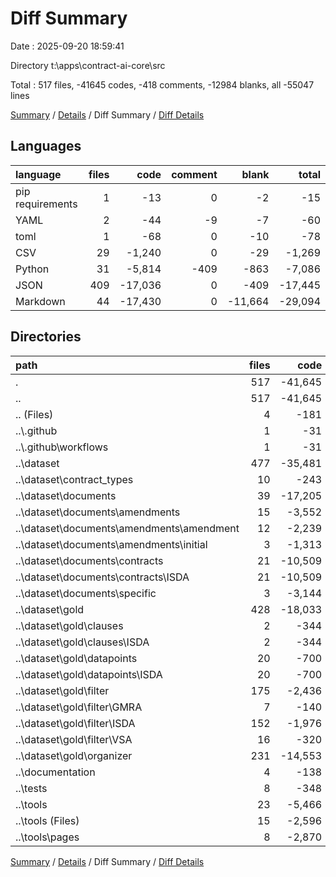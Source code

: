 # Diff Summary

Date : 2025-09-20 18:59:41

Directory t:\\apps\\contract-ai-core\\src

Total : 517 files,  -41645 codes, -418 comments, -12984 blanks, all -55047 lines

[Summary](results.md) / [Details](details.md) / Diff Summary / [Diff Details](diff-details.md)

## Languages
| language | files | code | comment | blank | total |
| :--- | ---: | ---: | ---: | ---: | ---: |
| pip requirements | 1 | -13 | 0 | -2 | -15 |
| YAML | 2 | -44 | -9 | -7 | -60 |
| toml | 1 | -68 | 0 | -10 | -78 |
| CSV | 29 | -1,240 | 0 | -29 | -1,269 |
| Python | 31 | -5,814 | -409 | -863 | -7,086 |
| JSON | 409 | -17,036 | 0 | -409 | -17,445 |
| Markdown | 44 | -17,430 | 0 | -11,664 | -29,094 |

## Directories
| path | files | code | comment | blank | total |
| :--- | ---: | ---: | ---: | ---: | ---: |
| . | 517 | -41,645 | -418 | -12,984 | -55,047 |
| .. | 517 | -41,645 | -418 | -12,984 | -55,047 |
| .. (Files) | 4 | -181 | -9 | -53 | -243 |
| ..\\.github | 1 | -31 | 0 | -3 | -34 |
| ..\\.github\\workflows | 1 | -31 | 0 | -3 | -34 |
| ..\\dataset | 477 | -35,481 | 0 | -12,002 | -47,483 |
| ..\\dataset\\contract_types | 10 | -243 | 0 | -10 | -253 |
| ..\\dataset\\documents | 39 | -17,205 | 0 | -11,564 | -28,769 |
| ..\\dataset\\documents\\amendments | 15 | -3,552 | 0 | -2,719 | -6,271 |
| ..\\dataset\\documents\\amendments\\amendment | 12 | -2,239 | 0 | -1,549 | -3,788 |
| ..\\dataset\\documents\\amendments\\initial | 3 | -1,313 | 0 | -1,170 | -2,483 |
| ..\\dataset\\documents\\contracts | 21 | -10,509 | 0 | -6,957 | -17,466 |
| ..\\dataset\\documents\\contracts\\ISDA | 21 | -10,509 | 0 | -6,957 | -17,466 |
| ..\\dataset\\documents\\specific | 3 | -3,144 | 0 | -1,888 | -5,032 |
| ..\\dataset\\gold | 428 | -18,033 | 0 | -428 | -18,461 |
| ..\\dataset\\gold\\clauses | 2 | -344 | 0 | -2 | -346 |
| ..\\dataset\\gold\\clauses\\ISDA | 2 | -344 | 0 | -2 | -346 |
| ..\\dataset\\gold\\datapoints | 20 | -700 | 0 | -20 | -720 |
| ..\\dataset\\gold\\datapoints\\ISDA | 20 | -700 | 0 | -20 | -720 |
| ..\\dataset\\gold\\filter | 175 | -2,436 | 0 | -175 | -2,611 |
| ..\\dataset\\gold\\filter\\GMRA | 7 | -140 | 0 | -7 | -147 |
| ..\\dataset\\gold\\filter\\ISDA | 152 | -1,976 | 0 | -152 | -2,128 |
| ..\\dataset\\gold\\filter\\VSA | 16 | -320 | 0 | -16 | -336 |
| ..\\dataset\\gold\\organizer | 231 | -14,553 | 0 | -231 | -14,784 |
| ..\\documentation | 4 | -138 | 0 | -63 | -201 |
| ..\\tests | 8 | -348 | -42 | -63 | -453 |
| ..\\tools | 23 | -5,466 | -367 | -800 | -6,633 |
| ..\\tools (Files) | 15 | -2,596 | -233 | -474 | -3,303 |
| ..\\tools\\pages | 8 | -2,870 | -134 | -326 | -3,330 |

[Summary](results.md) / [Details](details.md) / Diff Summary / [Diff Details](diff-details.md)
